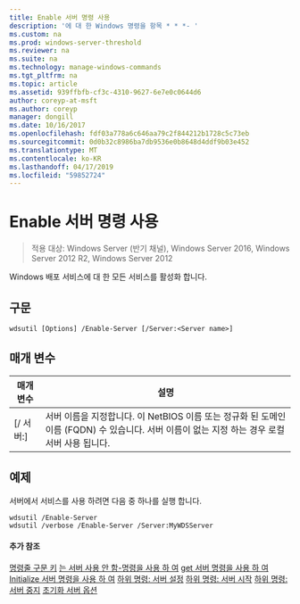```yaml
---
title: Enable 서버 명령 사용
description: '에 대 한 Windows 명령을 항목 * * *- '
ms.custom: na
ms.prod: windows-server-threshold
ms.reviewer: na
ms.suite: na
ms.technology: manage-windows-commands
ms.tgt_pltfrm: na
ms.topic: article
ms.assetid: 939ffbfb-cf3c-4310-9627-6e7e0c0644d6
author: coreyp-at-msft
ms.author: coreyp
manager: dongill
ms.date: 10/16/2017
ms.openlocfilehash: fdf03a778a6c646aa79c2f844212b1728c5c73eb
ms.sourcegitcommit: 0d0b32c8986ba7db9536e0b8648d4ddf9b03e452
ms.translationtype: MT
ms.contentlocale: ko-KR
ms.lasthandoff: 04/17/2019
ms.locfileid: "59852724"
---
```

# <a name="using-the-enable-server-command"></a>Enable 서버 명령 사용

>적용 대상: Windows Server (반기 채널), Windows Server 2016, Windows Server 2012 R2, Windows Server 2012

Windows 배포 서비스에 대 한 모든 서비스를 활성화 합니다.
## <a name="syntax"></a>구문
```
wdsutil [Options] /Enable-Server [/Server:<Server name>]
```
## <a name="parameters"></a>매개 변수
|매개 변수|설명|
|-------|--------|
|[/ 서버:<Server name>]|서버 이름을 지정합니다. 이 NetBIOS 이름 또는 정규화 된 도메인 이름 (FQDN) 수 있습니다. 서버 이름이 없는 지정 하는 경우 로컬 서버 사용 됩니다.|
## <a name="BKMK_examples"></a>예제
서버에서 서비스를 사용 하려면 다음 중 하나를 실행 합니다.
```
wdsutil /Enable-Server
wdsutil /verbose /Enable-Server /Server:MyWDSServer
```
#### <a name="additional-references"></a>추가 참조
[명령줄 구문 키](command-line-syntax-key.md)
[는 서버 사용 안 함-명령을 사용 하 여](using-the-disable-server-command.md)
[get 서버 명령을 사용 하 여](using-the-get-server-command.md)
[Initialize 서버 명령을 사용 하 여](using-the-initialize-server-command.md)
[하위 명령: 서버 설정](subcommand-set-server.md)
[하위 명령: 서버 시작](subcommand-start-server.md)
[하위 명령: 서버 중지](subcommand-stop-server.md)
[초기화 서버 옵션](the-uninitialize-server-option.md)
